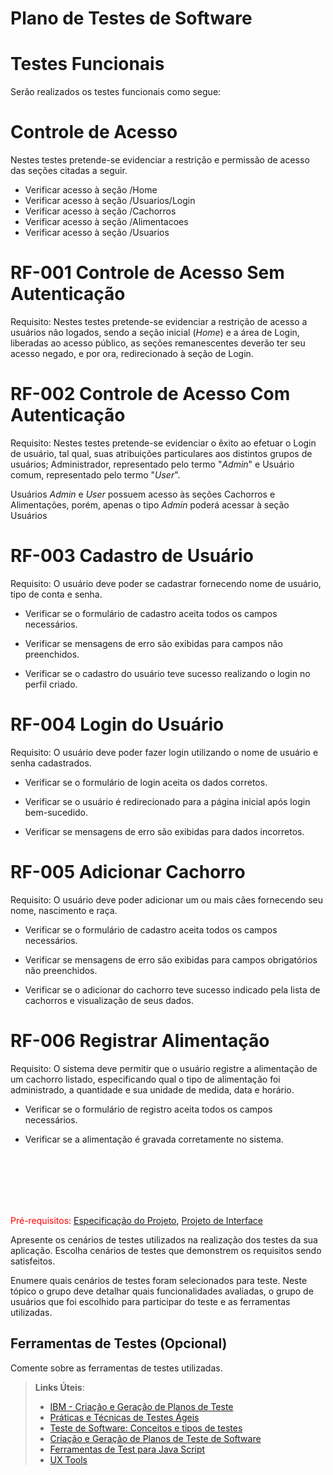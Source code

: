 # Plano de Testes de Software

# Testes Funcionais
Serão realizados os testes funcionais como segue:


# Controle de Acesso
Nestes testes pretende-se evidenciar a restrição e permissão de acesso das seções citadas a seguir.

- Verificar acesso à seção /Home
- Verificar acesso à seção /Usuarios/Login
- Verificar acesso à seção /Cachorros
- Verificar acesso à seção /Alimentacoes
- Verificar acesso à seção /Usuarios

# RF-001 Controle de Acesso Sem Autenticação

Requisito: Nestes testes pretende-se evidenciar a restrição de acesso a usuários não logados, sendo a seção inicial (<i>Home</i>) e a área de Login, liberadas ao acesso público, as seções remanescentes deverão ter seu acesso negado, e por ora, redirecionado à seção de Login.

# RF-002 Controle de Acesso Com Autenticação

Requisito: Nestes testes pretende-se evidenciar o êxito ao efetuar o Login de usuário, tal qual, suas atribuições particulares aos distintos grupos de usuários; Administrador, representado pelo termo "<i>Admin</i>"
e Usuário comum, representado pelo termo "<i>User</i>".

Usuários <i>Admin</i> e <i>User</i> possuem acesso às seções Cachorros e Alimentações, porém, apenas o tipo <i>Admin</i> poderá acessar à seção Usuários

# RF-003 Cadastro de Usuário

Requisito: O usuário deve poder se cadastrar fornecendo nome de usuário, tipo de conta e senha.

- Verificar se o formulário de cadastro aceita todos os campos necessários.

- Verificar se mensagens de erro são exibidas para campos não preenchidos.

- Verificar se o cadastro do usuário teve sucesso realizando o login no perfil criado.

# RF-004 Login do Usuário

Requisito: O usuário deve poder fazer login utilizando o nome de usuário e senha cadastrados.

- Verificar se o formulário de login aceita os dados corretos.

- Verificar se o usuário é redirecionado para a página inicial após login bem-sucedido.

- Verificar se mensagens de erro são exibidas para dados incorretos.

# RF-005 Adicionar Cachorro
Requisito: O usuário deve poder adicionar um ou mais cães fornecendo seu nome, nascimento e raça.

- Verificar se o formulário de cadastro aceita todos os campos necessários.

- Verificar se mensagens de erro são exibidas para campos obrigatórios não preenchidos.

- Verificar se o adicionar do cachorro teve sucesso indicado pela lista de cachorros e visualização de seus dados.

# RF-006 Registrar Alimentação

Requisito: O sistema deve permitir que o usuário registre a alimentação de um cachorro listado, especificando qual o tipo de
alimentação foi administrado, a quantidade e sua unidade de medida, data e horário.

- Verificar se o formulário de registro aceita todos os campos necessários.

- Verificar se a alimentação é gravada corretamente no sistema.



<br><br><br><br><br>

<span style="color:red">Pré-requisitos: <a href="2-Especificação do Projeto.md"> Especificação do Projeto</a></span>, <a href="3-Projeto de Interface.md"> Projeto de Interface</a>

Apresente os cenários de testes utilizados na realização dos testes da sua aplicação. Escolha cenários de testes que demonstrem os requisitos sendo satisfeitos.

Enumere quais cenários de testes foram selecionados para teste. Neste tópico o grupo deve detalhar quais funcionalidades avaliadas, o grupo de usuários que foi escolhido para participar do teste e as ferramentas utilizadas.
 
## Ferramentas de Testes (Opcional)

Comente sobre as ferramentas de testes utilizadas.
 
> **Links Úteis**:
> - [IBM - Criação e Geração de Planos de Teste](https://www.ibm.com/developerworks/br/local/rational/criacao_geracao_planos_testes_software/index.html)
> - [Práticas e Técnicas de Testes Ágeis](http://assiste.serpro.gov.br/serproagil/Apresenta/slides.pdf)
> -  [Teste de Software: Conceitos e tipos de testes](https://blog.onedaytesting.com.br/teste-de-software/)
> - [Criação e Geração de Planos de Teste de Software](https://www.ibm.com/developerworks/br/local/rational/criacao_geracao_planos_testes_software/index.html)
> - [Ferramentas de Test para Java Script](https://geekflare.com/javascript-unit-testing/)
> - [UX Tools](https://uxdesign.cc/ux-user-research-and-user-testing-tools-2d339d379dc7)
